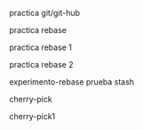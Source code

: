 practica git/git-hub

practica rebase

practica rebase 1

practica rebase 2


experimento-rebase 
prueba stash  

cherry-pick 

cherry-pick1